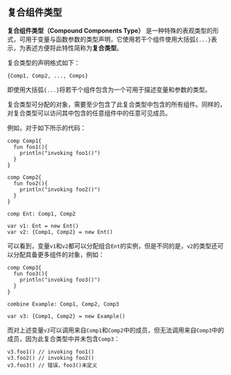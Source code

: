 ## 复合组件类型

**复合组件类型（Compound Components Type）** 是一种特殊的表观类型的形式，可用于变量与函数参数的类型声明，它使用若干个组件使用大括弧`{...}`表示，为表述方便将此特性简称为**复合类型**。

复合类型的声明格式如下：

```ecs
{Comp1, Comp2, ..., Comps}
```

即使用大括弧`{...}`将若干个组件包含为一个可用于描述变量和参数的类型。

复合类型可分配的对象，需要至少包含了此复合类型中包含的所有组件。同样的，对复合类型可以访问其中包含的任意组件中的任意可见成员。

例如，对于如下所示的代码：

```ecs
comp Comp1{
  fun foo1(){
    println("invoking foo1()")
  }
}

comp Comp2{
  fun foo2(){
    println("invoking foo2()")
  }
}

comp Ent: Comp1, Comp2

var v1: Ent = new Ent()
var v2: {Comp1, Comp2} = new Ent()
```

可以看到，变量`v1`和`v2`都可以分配组合`Ent`的实例，但是不同的是，`v2`的类型还可以分配具备更多组件的对象，例如：

```ecs
comp Comp3{
  fun foo3(){
    println("invoking foo3()")
  }
}

combine Example: Comp1, Comp2, Comp3

var v3: {Comp1, Comp2} = new Example()
```

而对上述变量`v3`可以调用来自`Comp1`和`Comp2`中的成员，但无法调用来自`Comp3`中的成员，因为此复合类型中并未包含`Comp3`：

```ecs
v3.foo1() // invoking foo1()
v3.foo2() // invoking foo2()
v3.foo3() // 错误，foo3()未定义
```
